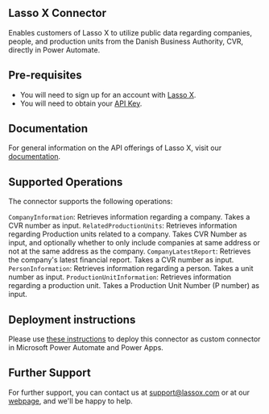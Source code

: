 ## Lasso X Connector

Enables customers of Lasso X to utilize public data regarding companies, people, and production units from the Danish Business Authority, CVR, directly in Power Automate.

## Pre-requisites

- You will need to sign up for an account with [Lasso X](https://www.lassox.com).
- You will need to obtain your [API Key](https://docs.lassox.com/gettingstarted/#authentication).

## Documentation

For general information on the API offerings of Lasso X, visit our [documentation](https://docs.lassox.com).

## Supported Operations

The connector supports the following operations:

`CompanyInformation`: Retrieves information regarding a company. Takes a CVR number as input.
`RelatedProductionUnits`: Retrieves information regarding Production units related to a company. Takes CVR Number as input, and optionally whether to only include companies at same address or not at the same address as the company.
`CompanyLatestReport`: Retrieves the company's latest financial report. Takes a CVR number as input.
`PersonInformation`: Retrieves information regarding a person. Takes a unit number as input.
`ProductionUnitInformation`: Retrieves information regarding a production unit. Takes a Production Unit Number (P number) as input.

## Deployment instructions

Please use [these instructions](https://docs.microsoft.com/en-us/connectors/custom-connectors/paconn-cli) to deploy this connector as custom connector in Microsoft Power Automate and Power Apps.

## Further Support

For further support, you can contact us at support@lassox.com or at our [webpage](https://lassox.com/support/tech-support), and we'll be happy to help.
